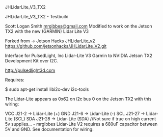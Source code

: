 JHLidarLite_V3_TX2

JHLidarLite_V3_TX2 - Testbuild

Scott Logan Smith mrgibbes@gmail.com Modified to work on the Jetson TX2 with the new (GARMIN) Lidar Lite V3

Forked from -> Jetson Hacks JHLidarLite_v2 https://github.com/jetsonhacks/JHLidarLite_V2.git

Interface for PulsedLight, Inc Lidar-Lite V3 Garmin to NVIDIA Jetson TX2 Development Kit over I2C.

http://pulsedlight3d.com

Requires:

$ sudo apt-get install libi2c-dev i2c-tools

The Lidar-Lite appears as 0x62 on i2c bus 0 on the Jetson TX2 with this wiring:

VCC J21-2 -> Lidar-Lite (+)
GND J21-6 -> Lidar-Lite (-)
SCL J21-27 -> Lidar-Lite (SCL)
SDA J21-28 -> Lidar-Lite (SDA)
//Not sure if true on high current 5v supplies... - mrgibbes Lidar-Lite V2 requires a 680uF capacitor between 5V and GND. See documentation for wiring.
